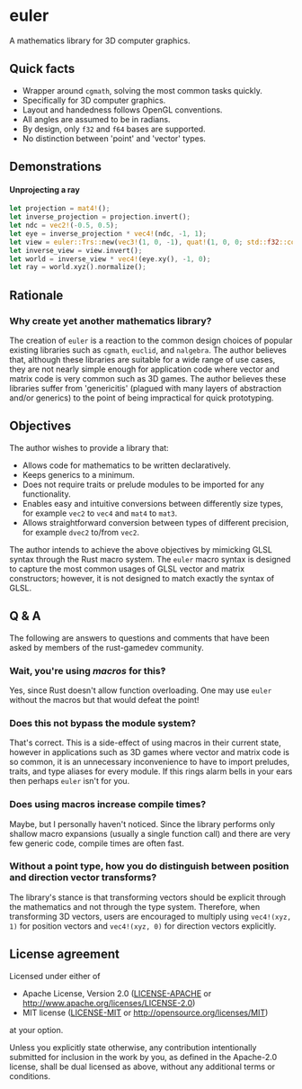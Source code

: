 # euler

A mathematics library for 3D computer graphics.

## Quick facts

* Wrapper around `cgmath`, solving the most common tasks quickly.
* Specifically for 3D computer graphics.
* Layout and handedness follows OpenGL conventions.
* All angles are assumed to be in radians.
* By design, only `f32` and `f64` bases are supported.
* No distinction between 'point' and 'vector' types.

## Demonstrations

#### Unprojecting a ray

```rust
let projection = mat4!();
let inverse_projection = projection.invert();
let ndc = vec2!(-0.5, 0.5);
let eye = inverse_projection * vec4!(ndc, -1, 1);
let view = euler::Trs::new(vec3!(1, 0, -1), quat!(1, 0, 0; std::f32::consts::PI / 2.0), vec3!(1.0)).matrix();
let inverse_view = view.invert();
let world = inverse_view * vec4!(eye.xy(), -1, 0);
let ray = world.xyz().normalize();
```

## Rationale

### Why create yet another mathematics library?

The creation of `euler` is a reaction to the common design choices of popular existing libraries such as `cgmath`, `euclid`, and `nalgebra`. The author believes that, although these libraries are suitable for a wide range of use cases, they are not nearly simple enough for application code where vector and matrix code is very common such as 3D games. The author believes these libraries suffer from 'genericitis' (plagued with many layers of abstraction and/or generics) to the point of being impractical for quick prototyping.

## Objectives

The author wishes to provide a library that:

* Allows code for mathematics to be written declaratively.
* Keeps generics to a minimum.
* Does not require traits or prelude modules to be imported for any functionality.
* Enables easy and intuitive conversions between differently size types, for example `vec2` to `vec4` and `mat4` to `mat3`.
* Allows straightforward conversion between types of different precision, for example `dvec2` to/from `vec2`.

The author intends to achieve the above objectives by mimicking GLSL syntax through the Rust macro system. The `euler` macro syntax is designed to capture the most common usages of GLSL vector and matrix constructors; however, it is not designed to match exactly the syntax of GLSL.

## Q & A

The following are answers to questions and comments that have been asked by members of the rust-gamedev community.

### Wait, you're using *macros* for this‽

Yes, since Rust doesn't allow function overloading. One may use `euler` without the macros but that would defeat the point!

### Does this not bypass the module system?

That's correct. This is a side-effect of using macros in their current state, however in applications such as 3D games where vector and matrix code is so common, it is an unnecessary inconvenience to have to import preludes, traits, and type aliases for every module. If this rings alarm bells in your ears then perhaps `euler` isn't for you.

### Does using macros increase compile times?

Maybe, but I personally haven't noticed. Since the library performs only shallow macro expansions (usually a single function call) and there are very few generic code, compile times are often fast.

### Without a point type, how you do distinguish between position and direction vector transforms?

The library's stance is that transforming vectors should be explicit through the mathematics and not through the type system. Therefore, when transforming 3D vectors, users are encouraged to multiply using `vec4!(xyz, 1)` for position vectors and `vec4!(xyz, 0)` for direction vectors explicitly.

## License agreement

Licensed under either of

 * Apache License, Version 2.0
   ([LICENSE-APACHE](LICENSE-APACHE) or http://www.apache.org/licenses/LICENSE-2.0)
 * MIT license
   ([LICENSE-MIT](LICENSE-MIT) or http://opensource.org/licenses/MIT)

at your option.

Unless you explicitly state otherwise, any contribution intentionally submitted
for inclusion in the work by you, as defined in the Apache-2.0 license, shall be
dual licensed as above, without any additional terms or conditions.
